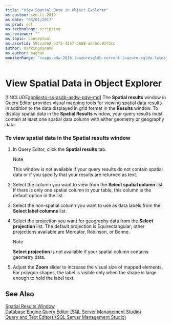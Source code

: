 ```yaml
---
title: "View Spatial Data in Object Explorer"
ms.custom: seo-lt-2019
ms.date: "03/01/2017"
ms.prod: sql
ms.technology: scripting
ms.reviewer: ""
ms.topic: conceptual
ms.assetid: 59cca562-e3f5-4257-b868-adcbcc0142cc
author: markingmyname
ms.author: maghan
monikerRange: ">=aps-pdw-2016||=azuresqldb-current||=azure-sqldw-latest||>=sql-server-2016||=sqlallproducts-allversions||>=sql-server-linux-2017||=azuresqldb-mi-current"
---
```

# View Spatial Data in Object Explorer
[!INCLUDE[appliesto-ss-asdb-asdw-pdw-md](../../includes/appliesto-ss-asdb-asdw-pdw-md.md)]
  The **Spatial results** window in Query Editor provides visual mapping tools for viewing spatial data results in addition to the data displayed in grid format in the **Results** window. To display spatial data in the **Spatial Results** window, your query results must contain at least one spatial data column with either geometry or geography data.  
  
### To view spatial data in the Spatial results window  
  
1.  In Query Editor, click the **Spatial results** tab.  
  
    > [!NOTE]  
    >  This window is not available if your query results do not contain spatial data or if you specify that your results are returned as text.  
  
2.  Select the column you want to view from the **Select spatial column** list. If there is only one spatial column in your table, this column is the default option in the list.  
  
3.  Select the non-spatial column you want to use as data labels from the **Select label columns** list.  
  
4.  Select the projection you want for geography data from the **Select projection** list. The default projection is Equirectangular; other projections available are Mercator, Robinson, or Bonne.  
  
    > [!NOTE]  
    >  **Select projection** is not available if your spatial column contains geometry data.  
  
5.  Adjust the **Zoom** slider to increase the visual size of mapped elements. For polygon shapes, the label is visible only when the shape is large enough to hold the label text.  
  
## See Also  
 [Spatial Results Window](../../relational-databases/scripting/spatial-results-window.md)   
 [Database Engine Query Editor &#40;SQL Server Management Studio&#41;](../../relational-databases/scripting/database-engine-query-editor-sql-server-management-studio.md)   
 [Query and Text Editors &#40;SQL Server Management Studio&#41;](../../relational-databases/scripting/query-and-text-editors-sql-server-management-studio.md)  
  
  
